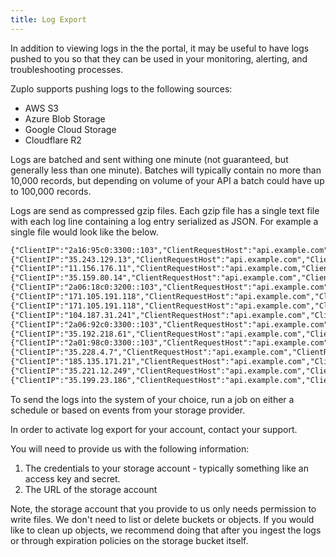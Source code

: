```yaml
---
title: Log Export
---
```


<EnterpriseFeature />

In addition to viewing logs in the the portal, it may be useful to have logs
pushed to you so that they can be used in your monitoring, alerting, and
troubleshooting processes.

Zuplo supports pushing logs to the following sources:

- AWS S3
- Azure Blob Storage
- Google Cloud Storage
- Cloudflare R2

Logs are batched and sent withing one minute (not guaranteed, but generally less
than one minute). Batches will typically contain no more than 10,000 records,
but depending on volume of your API a batch could have up to 100,000 records.

Logs are send as compressed gzip files. Each gzip file has a single text file
with each log line containing a log entry serialized as JSON. For example a
single file would look like the below.

```txt
{"ClientIP":"2a16:95c0:3300::103","ClientRequestHost":"api.example.com","ClientRequestMethod":"PO...}
{"ClientIP":"35.243.129.13","ClientRequestHost":"api.example.com","ClientRequestMethod":"GET","Cl...}
{"ClientIP":"11.156.176.11","ClientRequestHost":"api.example.com,"ClientRequestMethod":"GET","Cli...}
{"ClientIP":"35.159.80.14","ClientRequestHost":"api.example.com","ClientRequestMethod":"GET","Cli...}
{"ClientIP":"2a06:18c0:3200::103","ClientRequestHost":"api.example.com","ClientRequestMethod":"PO...}
{"ClientIP":"171.105.191.118","ClientRequestHost":"api.example.com","ClientRequestMethod":"GET","...}
{"ClientIP":"171.105.191.118","ClientRequestHost":"api.example.com","ClientRequestMethod":"GET","...}
{"ClientIP":"104.187.31.241","ClientRequestHost":"api.example.com","ClientRequestMethod":"GET","C...}
{"ClientIP":"2a06:92c0:3300::103","ClientRequestHost":"api.example.com","ClientRequestMethod":"PO...}
{"ClientIP":"35.192.218.61","ClientRequestHost":"api.example.com","ClientRequestMethod":"GET","Cl...}
{"ClientIP":"2a01:98c0:3300::103","ClientRequestHost":"api.example.com","ClientRequestMethod":"PO...}
{"ClientIP":"35.228.4.7","ClientRequestHost":"api.example.com","ClientRequestMethod":"GET","Clien...}
{"ClientIP":"185.135.171.21","ClientRequestHost":"api.example.com","ClientRequestMethod":"GET","C...}
{"ClientIP":"35.221.12.249","ClientRequestHost":"api.example.com","ClientRequestMethod":"GET","Cl...}
{"ClientIP":"35.199.23.186","ClientRequestHost":"api.example.com","ClientRequestMethod":"GET","Cl...}
```

To send the logs into the system of your choice, run a job on either a schedule
or based on events from your storage provider.

In order to activate log export for your account, contact your support.

You will need to provide us with the following information:

1. The credentials to your storage account - typically something like an access
   key and secret.
2. The URL of the storage account

Note, the storage account that you provide to us only needs permission to write
files. We don't need to list or delete buckets or objects. If you would like to
clean up objects, we recommend doing that after you ingest the logs or through
expiration policies on the storage bucket itself.
